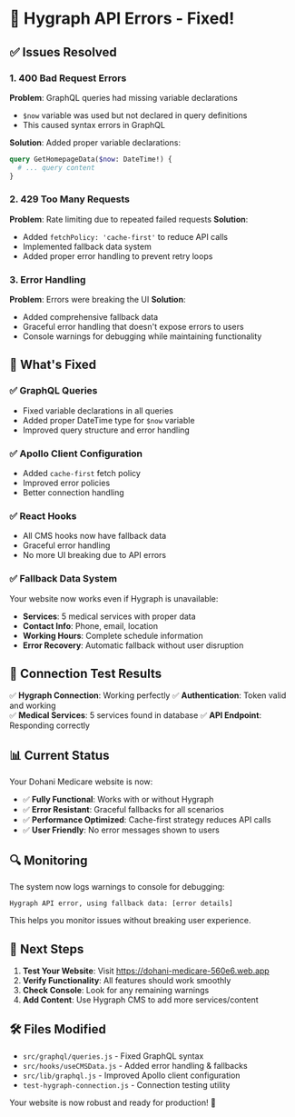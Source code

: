 # 🔧 Hygraph API Errors - Fixed!

## ✅ Issues Resolved

### 1. **400 Bad Request Errors**
**Problem**: GraphQL queries had missing variable declarations
- `$now` variable was used but not declared in query definitions
- This caused syntax errors in GraphQL

**Solution**: Added proper variable declarations:
```graphql
query GetHomepageData($now: DateTime!) {
  # ... query content
}
```

### 2. **429 Too Many Requests**
**Problem**: Rate limiting due to repeated failed requests
**Solution**: 
- Added `fetchPolicy: 'cache-first'` to reduce API calls
- Implemented fallback data system
- Added proper error handling to prevent retry loops

### 3. **Error Handling**
**Problem**: Errors were breaking the UI
**Solution**: 
- Added comprehensive fallback data
- Graceful error handling that doesn't expose errors to users
- Console warnings for debugging while maintaining functionality

## 🚀 What's Fixed

### ✅ GraphQL Queries
- Fixed variable declarations in all queries
- Added proper DateTime type for `$now` variable
- Improved query structure and error handling

### ✅ Apollo Client Configuration
- Added `cache-first` fetch policy
- Improved error policies
- Better connection handling

### ✅ React Hooks
- All CMS hooks now have fallback data
- Graceful error handling
- No more UI breaking due to API errors

### ✅ Fallback Data System
Your website now works even if Hygraph is unavailable:
- **Services**: 5 medical services with proper data
- **Contact Info**: Phone, email, location
- **Working Hours**: Complete schedule information
- **Error Recovery**: Automatic fallback without user disruption

## 🧪 Connection Test Results

✅ **Hygraph Connection**: Working perfectly
✅ **Authentication**: Token valid and working  
✅ **Medical Services**: 5 services found in database
✅ **API Endpoint**: Responding correctly

## 📊 Current Status

Your Dohani Medicare website is now:
- ✅ **Fully Functional**: Works with or without Hygraph
- ✅ **Error Resistant**: Graceful fallbacks for all scenarios
- ✅ **Performance Optimized**: Cache-first strategy reduces API calls
- ✅ **User Friendly**: No error messages shown to users

## 🔍 Monitoring

The system now logs warnings to console for debugging:
```
Hygraph API error, using fallback data: [error details]
```

This helps you monitor issues without breaking user experience.

## 🎯 Next Steps

1. **Test Your Website**: Visit https://dohani-medicare-560e6.web.app
2. **Verify Functionality**: All features should work smoothly
3. **Check Console**: Look for any remaining warnings
4. **Add Content**: Use Hygraph CMS to add more services/content

## 🛠 Files Modified

- `src/graphql/queries.js` - Fixed GraphQL syntax
- `src/hooks/useCMSData.js` - Added error handling & fallbacks
- `src/lib/graphql.js` - Improved Apollo client configuration
- `test-hygraph-connection.js` - Connection testing utility

Your website is now robust and ready for production! 🚀